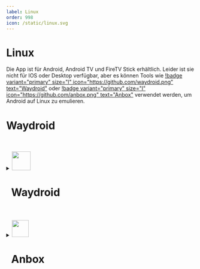 ```yaml
---
label: Linux
order: 998
icon: /static/linux.svg
---
```


# Linux
Die App ist für Android, Android TV und FireTV Stick erhältlich. Leider ist sie nicht für IOS oder Desktop verfügbar, aber es können Tools wie [!badge variant="primary" size="l" icon="https://github.com/waydroid.png" text="Waydroid"](https://waydro.id/) oder [!badge variant="primary" size="l" icon="https://github.com/anbox.png" text="Anbox"](https://anbox.io/) verwendet werden, um Android auf Linux zu emulieren.

# Waydroid
<br />
<br />

<details>
    <summary><img src="https://user-images.githubusercontent.com/68516357/213915851-16e76b00-d4b5-4324-8562-027c03979654.png" style="width: 50px;"/><h1> &nbsp; Waydroid<h1></summary>


## WayDroid installieren

### Fedora 36

> **NOTE: Kernels 5.18.18 to 5.19.5 are broken**
1.  Copr Repository hinzufügen

```sh
sudo dnf copr enable aleasto/waydroid
```

2.  WayDroid installieren

```sh
sudo dnf install waydroid
```

Wenn du Waydroid über das Anwendungsmenü startest, kommt die Aufforderung, Waydroid mit verschiedenen Android-Images zu initialisieren. Benutze folgende Links:

System OTA: `https://ota.waydro.id/system`

Vendor OTA: `https://ota.waydro.id/vendor`

> HINWEIS: Dies lädt nicht-freie Komponenten herunter (ffmpeg, möglicherweise andere).
### Ubuntu 22.04

- Installationsvoraussetzungen

```sh
sudo apt install curl ca-certificates -y
```

- The Repo

Füge die Repo zu der sources.list (für droidian & ubports kann dieser Schritt übersprungen werden)
Ersetze DISTRO="jammy" mit deiner aktuellen Distro. (Optionen: focal, jammy, ubuntu-devel, bookworm, bullseye, sid)

```sh
export DISTRO="jammy"
```

```sh
sudo curl --proto '=https' --tlsv1.2 -Sf https://repo.waydro.id/waydroid.gpg --output /usr/share/keyrings/waydroid.gpg && \
echo "deb [signed-by=/usr/share/keyrings/waydroid.gpg] https://repo.waydro.id/ $DISTRO main" > ~/waydroid.list && \
sudo mv ~/waydroid.list /etc/apt/sources.list.d/waydroid.list && \
sudo apt update
```

- Waydroid installieren

```sh
sudo apt install waydroid -y
```

Starte dann Waydroid über das Anwendungsmenü.

----

### GPU Anforderungen

Waydroid funktioniert derzeit am besten mit Intel-GPUs. Sie sollten ohne weitere Modifikationen funktionieren.

AMD-GPUs scheinen gemischte Ergebnisse zu haben (insbesondere die _RX 6800_ funktioniert nicht); wenn Waydroid _nicht_ funktioniert, möchtest du vielleicht auch die NVIDIA-Workarounds unten versuchen.

NVIDIA GPUs do _not_ work currently, but there are 2 workarounds:

-   Wechsel, wenn möglich, zu einer integrierten Grafikkarte;
-   Software-Rendering verwenden:
    -   Stelle sicher, dass `waydroid init` (siehe [#Installation](https://wiki.archlinux.org/title/Waydroid#Installation) section) bereits läuft
    -   Bearbeite `/var/lib/waydroid/waydroid_base.prop` und setze:

        ```
        ro.hardware.gralloc=default
        ro.hardware.egl=swiftshader
        ```

    -   [Neustarten](https://wiki.archlinux.org/title/Restart "Starte") den `waydroid-container.service` neu.


## Android-Anwendungen installieren und ausführen

Waydroid ist in der Lage, einige verschiedene Operationen durchzuführen, die mit dem Befehl waydroid app -h angezeigt werden:

```
usage: waydroid app [-h] {install,remove,launch,list} ...
optional arguments:
  -h, --help            show this help message and exit
subaction:
  {install,remove,launch,list}
    install             push a single package to the container and install it
    remove              remove single app package from the container
    launch              start single application
    list                list installed applications
```

Um eine App über CLI zu starten, sollten Sie den waydroid app launch <appname> Command verwenden:

```sh
waydroid app launch xyz.apk
```

Es ist auch möglich Android-Anwendungen über die Befehlszeile zu installieren.

```sh
waydroid app install xyz.apk
```

Die apk-Dateien, die man manchmal im Internet finden, haben meist nur Arm-Unterstützung und funktionieren daher nicht auf x86_64.

Unter Umständen möchtest du [F-Droid](https://f-droid.org/) installieren, um Apps über ein grafisches Interface zu installieren. Beachte, dass der Google Play Store in dieser Form nicht funktioniert, da er auf den proprietären Google Play Services basiert, die nicht installiert sind.

## Waydroid Eigenschaft-Optionen

Waydroid verwendet verschiedene Eigenschaften, um dem zugrunde liegenden Android-System mitzuteilen, wie es sich an einigen Stellen verhalten soll. Um dies zu tun, benutzen wir den Befehl `waydroid prop`. Um eine Eigenschaft zu deaktivieren,  `waydroid prop set <property> ""`

### Eigenschaften

- waydroid prop set persist.waydroid.multi_windows true/false (bool) Enables/Disables persistent freeform window mode
- waydroid prop set persist.waydroid.invert_colors true/false (bool) Swaps the color space from RGBA to BGRA (only works with our patched mutter so far)
- waydroid prop set persist.waydroid.height_padding 0-9999 (int) Adjust Height padding (30 will allow you to use navbar on mobile)
- waydroid prop set persist.waydroid.width_padding 0-9999 (int) Adjust width padding
- waydroid prop set waydroid.display_width 0-9999 (int) (auto-generated) Auto generated size of Waydroid screen
- waydroid prop set persist.waydroid.width 0-9999 (int) Used for user to override desired resolution
- waydroid prop set persist.waydroid.suspend true/false (bool) Keep Waydroid awake and do not let container sleep

## Gemeinsamen Ordner einrichten

Einrichten eines gemeinsamen Ordners zum Kopieren von Dateien aus `Quelle` zu `Ziel`.   

> `Quell-` Dateien sind dann vom `Ziel` abrufbar, aber nicht editierbar.
```sh
sudo mount --bind <source> <target>
```

> Wir werden den Ordner `host` einrichten, um Dateien vom Host zu kopieren, und den Ordner `droid`, um Dateien von Waydroid zu kopieren. 
Beispiel:

- Dateien von Linux nach Waydroid kopieren
    - auf Waydroid erstelle einen `/Waydroid/host` Ordner
    - auf Host erstelle einen `~/Waydroid/host` Ordner
```sh
mkdir ~/Waydroid/host
```
    - Linux-Ordner mit Android-Ordner verknüpfen
```sh
sudo mount --bind ~/Waydroid/host ~/.local/share/waydroid/data/media/0/Waydroid/host
```

- Kopieren von Dateien von Waydroid nach Linux:
    - auf Waydroid erstelle einen `/Waydroid/droid` Ordner
    - auf Host erstelle einen `~/Waydroid/droid` Ordner
```sh
mkdir ~/Waydroid/droid
```
    - Linux-Ordner mit Android-Ordner verknüpfen
```sh
sudo mount --bind ~/.local/share/waydroid/data/media/0/Waydroid/droid ~/Waydroid/droid
```

## Zwischenablage

> Ersetze `dnf` durch den entsprechenden Befehl für deine Distro.
- Installiere pip

```sh
sudo dnf install pip
```

- Installiere wl-clipboard

```sh
sudo dnf install wl-clipboard
```

- Installiere pyclip

```sh
pip install --upgrade pip pyclip
```

- füge `$HOME/.local/bin/`zu deinem $PATH hinzu

füge

```
export PATH="$PATH:$(du "$HOME/.local/bin/" | cut -f2 | tr '\n' ':' | sed 's/:*$//')"
```

in die entsprechende Datei `.zshenv` oder `.bashrc` oder `.profile` hinzu

- Starte das System neu

</details>

<br />

<details>
    <summary><img src="https://upload.wikimedia.org/wikipedia/commons/thumb/4/40/Anbox_logo.svg/120px-Anbox_logo.svg.png"  style="width: 45px;"/><h1> &nbsp; Anbox<h1></summary>
</details>